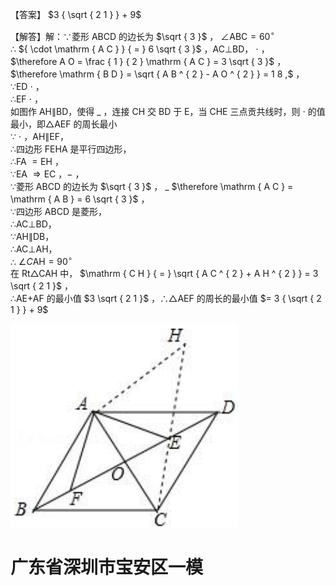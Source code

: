 【答案】 $3 { \sqrt { 2 1 } } + 9$

【解答】解：∵菱形 ABCD 的边长为 $\sqrt { 3 }$ ， $\angle { \mathrm { A B C } } = 6 0 ^ { \circ }$   
∴ ${ \cdot \mathrm { A C } } { = } 6 \sqrt { 3 }$ ，AC⊥BD， $\cdot$ ，  
$\therefore A O = \frac { 1 } { 2 } \mathrm { A C } = 3 \sqrt { 3 }$ ，  
$\therefore \mathrm { B D } = \sqrt { A B ^ { 2 } - A O ^ { 2 } } = 1 8 ,$ ，  
∵ED $\cdot$ ，  
∴EF $\cdot$ ，  
如图作 AH∥BD，使得 $\_$ ，连接 CH 交 BD 于 E，当 CHE 三点贡共线时，则 $\cdot$ 的值  
最小，即△AEF 的周长最小  
∵ $\cdot$ ，AH∥EF，  
∴四边形 FEHA 是平行四边形，  
∴FA ${ } = \mathrm { E H }$ ，  
∵EA $\Longrightarrow \mathrm { E C }$ ，$-$ ，  
∵菱形 ABCD 的边长为 $\sqrt { 3 }$ ， $\_$ $\therefore \mathrm { A C } = \mathrm { A B } = 6 \sqrt { 3 }$ ，  
∵四边形 ABCD 是菱形，  
∴AC⊥BD，  
∵AH∥DB，  
∴AC⊥AH，  
∴ $\angle C { \mathrm { A H } } = 9 0 ^ { \circ }$   
在 Rt△CAH 中， $\mathrm { C H } { = } \sqrt { A C ^ { 2 } + A H ^ { 2 } } = 3 \sqrt { 2 1 }$ ，  
∴AE+AF 的最小值 $3 \sqrt { 2 1 }$ ，∴△AEF 的周长的最小值 $= 3 { \sqrt { 2 1 } } + 9$

![](<../../qs_image_DB/专题2-1__将军饮马等8类常见最值问题（解析版）/cd1f8f89e0d2eebf84a8cdeef0e5d5e2d95e9df410ff8032756bfec33beb7e8d.jpg>)

# 广东省深圳市宝安区一模
